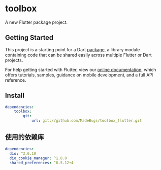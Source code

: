 # toolbox

A new Flutter package project.

## Getting Started

This project is a starting point for a Dart
[package](https://flutter.dev/developing-packages/),
a library module containing code that can be shared easily across
multiple Flutter or Dart projects.

For help getting started with Flutter, view our 
[online documentation](https://flutter.dev/docs), which offers tutorials, 
samples, guidance on mobile development, and a full API reference.



## Install

```yaml
dependencies:
	toolbox:
		git:
	 		url: git://github.com/MadeBugs/toolbox_flutter.git
```

## 使用的依赖库

```yaml
dependencies:
  dio: ^3.0.10
  dio_cookie_manager: ^1.0.0
  shared_preferences: ^0.5.12+4
```


